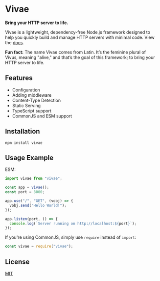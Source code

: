 # Vivae

**Bring your HTTP server to life.**

Vivae is a lightweight, dependency-free Node.js framework designed to help you quickly build and manage HTTP servers with minimal code. View the [docs](https://github.com/sudo-njr/vivae/blob/main/docs/index.md).

**Fun fact:** The name Vivae comes from Latin. It’s the feminine plural of Vivus, meaning "alive," and that’s the goal of this framework; to bring your HTTP server to life.

## Features

- Configuration
- Adding middleware
- Content-Type Detection
- Static Serving
- TypeScript support
- CommonJS and ESM support

## Installation

```
npm install vivae
```

## Usage Example

ESM:

```javascript
import vivae from "vivae";

const app = vivae();
const port = 3000;

app.use("/", "GET", (vobj) => {
  vobj.send("Hello World!");
});

app.listen(port, () => {
  console.log(`Server running on http://localhost:${port}`);
});
```

If you're using CommonJS, simply use `require` instead of `import`:

```javascript
const vivae = require("vivae");
```

## License

[MIT](https://github.com/sudo-njr/vivae/blob/main/LICENSE)
